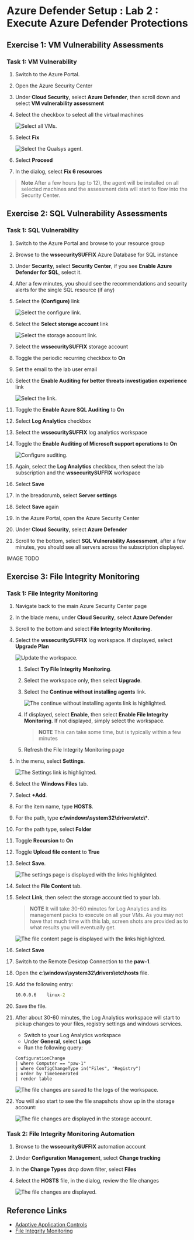 # Azure Defender Setup : Lab 2 : Execute Azure Defender Protections

## Exercise 1: VM Vulnerability Assessments

### Task 1: VM Vulnerability

1. Switch to the Azure Portal.

2. Open the Azure Security Center

3. Under **Cloud Security**, select **Azure Defender**, then scroll down and select **VM vulnerability assessment**

4. Select the checkbox to select all the virtual machines

    ![Select all VMs.](./media/vm_vulnerability_vms.png "Select all VMs")

5. Select **Fix**

    ![Select the Qualsys agent.](./media/vm_vulnerability_agent.png "Select the Qualsys agent")

6. Select **Proceed**

7. In the dialog, select **Fix 6 resources**

  > **Note** After a few hours (up to 12), the agent will be installed on all selected machines and the assessment data will start to flow into the Security Center.

## Exercise 2: SQL Vulnerability Assessments

### Task 1: SQL Vulnerability

1. Switch to the Azure Portal and browse to your resource group

2. Browse to the **wssecuritySUFFIX** Azure Database for SQL instance

3. Under **Security**, select **Security Center**, if you see **Enable Azure Defender for SQL**, select it.

4. After a few minutes, you should see the recommendations and security alerts for the single SQL resource (if any)

5. Select the **(Configure)** link

    ![Select the configure link.](./media/sql_vulnerability_configure.png "Select the configure link")

6. Select the **Select storage account** link
  
    ![Select the storage account link.](./media/sql_vulnerability_storage_account.png "Select the storage account link")

7. Select the **wssecuritySUFFIX** storage account

8. Toggle the periodic recurring checkbox to **On**

9. Set the email to the lab user email

10. Select the **Enable Auditing for better threats investigation experience** link

    ![Select the link.](./media/sql_vulnerability_storage_auditing.png "Select the link")

11. Toggle the **Enable Azure SQL Auditing** to **On**

12. Select **Log Analytics** checkbox

13. Select the **wssecuritySUFFIX** log analytics workspace

14. Toggle the **Enable Auditing of Microsoft support operations** to **On**

    ![Configure auditing.](./media/sql_vulnerability_storage_auditing_config.png "Configure auditing")

15. Again, select the **Log Analytics** checkbox, then select the lab subscription and the **wssecuritySUFFIX** workspace

16. Select **Save**

17. In the breadcrumb, select **Server settings**

18. Select **Save** again

19. In the Azure Portal, open the Azure Security Center

20. Under **Cloud Security**, select **Azure Defender**

21. Scroll to the bottom, select **SQL Vulnerability Assessment**, after a few minutes, you should see all servers across the subscription displayed.

IMAGE TODO

## Exercise 3: File Integrity Monitoring

### Task 1: File Integrity Monitoring

1. Navigate back to the main Azure Security Center page

2. In the blade menu, under **Cloud Security**, select **Azure Defender**

3. Scroll to the bottom and select **File Integrity Monitoring**.

4. Select the **wssecuritySUFFIX** log workspace. If displayed, select **Upgrade Plan**

   ![Update the workspace.](./media/securitycenter-fileintegrity-upgrade.png "Upgrade the workspace")

   1. Select **Try File Integrity Monitoring**.

   2. Select the workspace only, then select **Upgrade**.

   3. Select the **Continue without installing agents** link.

      ![The continue without installing agents link is highlighted.](./media/fileintegrity-enable.png "Select the continue without installing agents link")

   4. If displayed, select **Enable**, then select **Enable File Integrity Monitoring**. If not displayed, simply select the workspace.

      > **NOTE** This can take some time, but is typically within a few minutes

   5. Refresh the File Integrity Monitoring page
  
5. In the menu, select **Settings**.

    ![The Settings link is highlighted.](./media/fileintegrity-settings.png "Select the settings link")

6. Select the **Windows Files** tab.
7. Select **+Add**.
8. For the item name, type **HOSTS**.
9. For the path, type **c:\windows\system32\drivers\etc\\\***.
10. For the path type, select **Folder**
11. Toggle **Recursion** to **On**
12. Toggle **Upload file content** to **True**
13. Select **Save**.

    ![The settings page is displayed with the links highlighted.](./media/fileintegrity-addentry.png "Add a new file integrity monitoring item")

14. Select the **File Content** tab.
15. Select **Link**, then select the storage account tied to your lab.

    > **NOTE** It will take 30-60 minutes for Log Analytics and its management packs to execute on all your VMs. As you may not have that much time with this lab, screen shots are provided as to what results you will eventually get.

    ![The file content page is displayed with the links highlighted.](./media/fileintegrity-filecontent.png "Link a storage account for file changes")

16. Select **Save**
17. Switch to the Remote Desktop Connection to the **paw-1**.
18. Open the **c:\windows\system32\drivers\etc\hosts** file.
19. Add the following entry:

    ```cmd
    10.0.0.6    linux-2
    ```

20. Save the file.
21. After about 30-60 minutes, the Log Analytics workspace will start to pickup changes to your files, registry settings and windows services.
    - Switch to your Log Analytics workspace
    - Under **General**, select **Logs**
    - Run the following query:

    ```output
    ConfigurationChange
    | where Computer == "paw-1"
    | where ConfigChangeType in("Files", "Registry")
    | order by TimeGenerated
    | render table
    ```

    ![The file changes are saved to the logs of the workspace.](./media/fileintegrity-logchanges.png "Review the file change logs for the paw-1 machine in the log analytics workspace")

22. You will also start to see the file snapshots show up in the storage account:

    ![The file changes are displayed in the storage account.](./media/fileintegrity-snapshots.png "The file changes are displayed in the storage account")

### Task 2: File Integrity Monitoring Automation

1. Browse to the **wssecuritySUFFIX** automation account
2. Under **Configuration Management**, select **Change tracking**
3. In the **Change Types** drop down filter, select **Files**
4. Select the **HOSTS** file, in the dialog, review the file changes

    ![The file changes are displayed.](./media/automation_change_tracking_hosts_change.png "The file changes are displayed.")

## Reference Links

- [Adaptive Application Controls](https://docs.microsoft.com/en-us/azure/security-center/security-center-adaptive-application)
- [File Integrity Monitoring](https://docs.microsoft.com/en-us/azure/security-center/security-center-file-integrity-monitoring)
